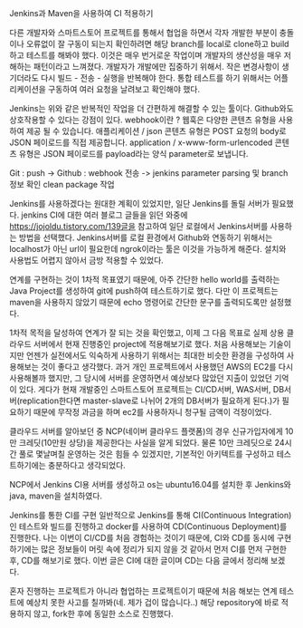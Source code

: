 Jenkins과 Maven을 사용하여 CI 적용하기

다른 개발자와 스마트스토어 프로젝트를 통해서 협업을 하면서 
각자 개발한 부분이 충돌이나 오류없이 잘 구동이 되는지 확인하려면 해당 branch를 local로 clone하고 build하고 테스트를 해봐야 했다. 
이것은 매우 번거로운 작업이며 개발자의 생산성을 매우 저해하는 패턴이라고 느껴졌다. 
개발자가 개발에만 집중하기 위해서. 
작은 변경사항이 생기더라도 다시 빌드 - 전송 - 실행을 반복해야 한다. 
통합 테스트를 하기 위해서는 어플리케이션을 구동하여 여러 요청을 날려보고 확인해야 했다. 

Jenkins는 위와 같은 반복적인 작업을 더 간편하게 해결할 수 있는 툴이다. 
Github와도 상호작용할 수 있다는 강점이 있다. 
webhook이란 ?
웹훅은 다양한 콘텐츠 유형을 사용하여 제공 될 수 있습니다. 
애플리케이션 / json 콘텐츠 유형은 POST 요청의 body로 JSON 페이로드를 직접 제공합니다. 
application / x-www-form-urlencoded 콘텐츠 유형은 JSON 페이로드를 payload라는 양식 parameter로 보냅니다.

Git : push ->  Github : webhook 전송 -> jenkins parameter parsing 및 branch 정보 확인 clean package 작업

Jenkins를 사용하겠다는 원대한 계획이 있었지만, 일단 Jenkins를 돌릴 서버가 필요했다. 
jenkins CI에 대한 여러 블로그 글들을 읽던 와중에 https://jojoldu.tistory.com/139글을 참고하여 일단 로컬에서 Jenkins서버를 사용하는 방법을 선택했다. 
Jenkins서버를 로컬 환경에서 Github와 연동하기 위해서는 localhost가 아닌 url이 필요한데 ngrok이라는 툴은 이것을 가능하게 해준다. 설치와 사용법도 어렵지 않아서 금방 적용할 수 있었다. 

연계를 구현하는 것이 1차적 목표였기 때문에, 아주 간단한 hello world를 출력하는 Java Project를 생성하여 git에 push하여 테스트하기로 했다. 
다만 이 프로젝트는 maven을 사용하지 않았기 때문에 echo 명령어로 간단한 문구를 출력되도록만 설정했다.

1차적 목적을 달성하여 연계가 잘 되는 것을 확인했고, 이제 그 다음 목표로 실제 상용 클라우드 서버에서 현재 진행중인 project에 적용해보기로 했다. 
처음 사용해보는 기술이지만 언젠가 실전에서도 익숙하게 사용하기 위해서는 최대한 비슷한 환경을 구성하여 사용해보는 것이 좋다고 생각했다. 
과거 개인 프로젝트에서 사용했던 AWS의 EC2를 다시 사용해볼까 했지만, 그 당시에 서버를 운영하면서 예상보다 많았던 지출이 있었던 기억이 있다.
게다가 현재 개발중인 스마트스토어 프로젝트는 CI/CD서버, WAS서버, DB서버(replication한다면 master-slave로 나뉘어 2개의 DB서버가 필요하게 된다.)가 필요하기 때문에 
무작정 과금을 하며 ec2를 사용하자니 청구될 금액이 걱정이었다. 

클라우드 서버를 알아보던 중 NCP(네이버 클라우드 플랫폼)의 경우 신규가입자에게 10만 크레딧(10만원 상당)을 제공한다는 사실을 알게 되었다. 
물론 10만 크레딧으로 24시간 풀로 몇날며칠 운영하는 것은 힘들 수 있겠지만, 기본적인 아키텍트를 구성하고 테스트하기에는 충분하다고 생각되었다. 

NCP에서 Jenkins CI용 서버를 생성하고 os는 ubuntu16.04를 설치한 후 Jenkins와 java, maven을 설치하였다. 

Jenkins를 통한 CI를 구현
일반적으로 Jenkins를 통해 CI(Continuous Integration)인 테스트와 빌드를 진행하고 docker를 사용하여 CD(Continuous Deployment)를 진행한다.
나는 이번이 CI/CD를 처음 경험하는 것이기 때문에, CI와 CD를 동시에 구현하기에는 많은 정보들이 머릿 속에 정리가 되지 않을 것 같아서 
먼저 CI를 먼저 구현한 후, CD를 해보기로 했다. 이번 글은 CI에 대한 글이며 CD는 다음 글에서 정리해 보겠다. 


혼자 진행하는 프로젝트가 아니라 협업하는 프로젝트이기 때문에 처음 해보는 연계 테스트에 예상치 못한 사고를 칠까봐(네. 제가 겁이 많습니다..)
해당 repository에 바로 적용하지 않고, fork한 후에 동일한 소스로 진행했다. 
